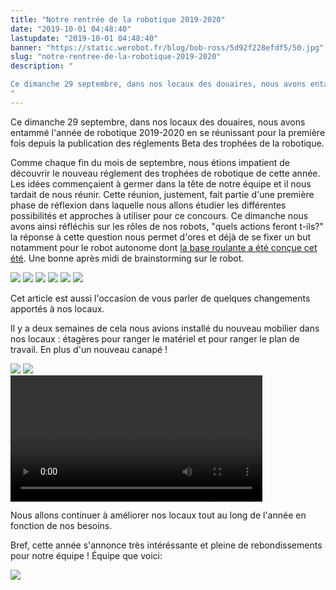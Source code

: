 ```yaml
---
title: "Notre rentrée de la robotique 2019-2020"
date: "2019-10-01 04:48:40"
lastupdate: "2019-10-01 04:48:40"
banner: "https://static.werobot.fr/blog/bob-ross/5d92f228efdf5/50.jpg"
slug: "notre-rentree-de-la-robotique-2019-2020"
description: " 

Ce dimanche 29 septembre, dans nos locaux des douaires, nous avons entammé l'année de robotique 2019-2020 en se réunissant pour la première fois
"
---
```


Ce dimanche 29 septembre, dans nos locaux des douaires, nous avons entammé l'année de robotique 2019-2020 en se réunissant pour la première fois depuis la publication des réglements Beta des trophées de la robotique. 

Comme chaque fin du mois de septembre, nous étions impatient de découvrir le nouveau réglement des trophées de robotique de cette année. Les idées commençaient à germer dans la tête de notre équipe et il nous tardait de nous réunir. Cette réunion, justement, fait partie d'une première phase de réflexion dans laquelle nous allons étudier les différentes possibilités et approches à utiliser pour ce concours.
Ce dimanche nous avons ainsi réfléchis sur les rôles de nos robots, "quels actions feront t-ils?" la réponse à cette question nous permet d'ores et déjà de se fixer un but notamment pour le robot autonome dont [la base roulante a été conçue cet été](https://werobot.fr/blog/activite-estivale). Une bonne après midi de brainstorming sur le robot.


<div class="image-mosaic">
  <img src="https://static.werobot.fr/blog/bob-ross/5d92f2e41c127/50.jpg" />
  <img src="https://static.werobot.fr/blog/bob-ross/5d92f2e4a46bb/50.jpg" />
  <img src="https://static.werobot.fr/blog/bob-ross/5d92f2e349d5d/50.jpg" />
  <img src="https://static.werobot.fr/blog/bob-ross/5d92f2879f969/50.jpg" />
  <img src="https://static.werobot.fr/blog/bob-ross/5d92f25d9ba15/50.jpg" />
  <img src="https://static.werobot.fr/blog/bob-ross/5d92f488e8b56/50.jpg" />
</div>

Cet article est aussi l'occasion de vous parler de quelques changements apportés à nos locaux.

Il y a deux semaines de cela nous avions installé du nouveau mobilier dans nos locaux : étagères pour ranger le matériel et pour ranger le plan de travail. En plus d'un nouveau canapé !

<div class="flex flex-wrap"> 
  <img src="https://static.werobot.fr/blog/bob-ross/5d92f5e46eac8/50.jpg" />
  <img src="https://static.werobot.fr/blog/bob-ross/5d92f5d98fbb3/50.jpg" />
</div>

<div class="flex justify-center mb-2">
<video controls style="width:80%">
    <source src="https://s.werobot.fr/blog/bob-ross/20190915_182329.mp4" type="video/mp4" />
</video>
</div>

Nous allons continuer à améliorer nos locaux tout au long de l'année en fonction de nos besoins.

Bref, cette année s'annonce très intéréssante et pleine de rebondissements pour notre équipe ! Équipe que voici:

![](https://static.werobot.fr/blog/bob-ross/5d92f228efdf5/50.jpg)
    